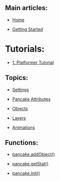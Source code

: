 ## Main articles:

* [Home](https://github.com/pancake-library/pancake-wiki/wiki)

* [Getting Started](https://github.com/pancake-library/pancake/wiki/Getting-Started)

# Tutorials:

* [1. Platformer Tutorial](https://github.com/pancake-library/pancake-wiki/wiki/Platformer-Tutorial)

## Topics:

* [Settings](https://github.com/pancake-library/pancake-wiki/wiki/Settings)

* [Pancake Attributes](https://github.com/pancake-library/pancake-wiki/wiki/Pancake-Attributes)

* [Objects](https://github.com/pancake-library/pancake-wiki/wiki/Objects)

* [Layers](https://github.com/pancake-library/pancake-wiki/wiki/Layers)

* [Animations](https://github.com/pancake-library/pancake-wiki/wiki/Animations)

## Functions:

* [pancake.addObject()](https://github.com/pancake-library/pancake-wiki/wiki/pancake.addObject())

* [pancake.getStat()](https://github.com/pancake-library/pancake-wiki/wiki/pancake.getStat())

* [pancake.init()](https://github.com/pancake-library/pancake-wiki/wiki/pancake.init())
